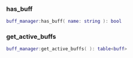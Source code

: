 ### has_buff
```lua
buff_manager:has_buff( name: string ): bool
```

### get_active_buffs
```lua
buff_manager:get_active_buffs( ): table<buff>
```

